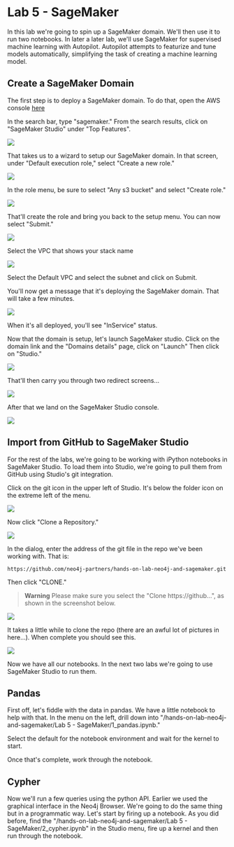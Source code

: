 # Lab 5 - SageMaker
In this lab we're going to spin up a SageMaker domain.  We'll then use it to run two notebooks.  In later a later lab, we'll use SageMaker for supervised machine learning with Autopilot.  Autopilot attempts to featurize and tune models automatically, simplifying the task of creating a machine learning model.

## Create a SageMaker Domain
The first step is to deploy a SageMaker domain.  To do that, open the AWS console [here](https://console.aws.amazon.com/)

In the search bar, type "sagemaker." From the search results, click on "SageMaker Studio" under "Top Features".

![](images/04-sagemaker.png)

That takes us to a wizard to setup our SageMaker domain.  In that screen, under "Default execution role," select "Create a new role."

![](images/06-setup-v2.png)

In the role menu, be sure to select "Any s3 bucket" and select "Create role."

![](images/07_role_v2.png)

That'll create the role and bring you back to the setup menu.  You can now select "Submit."

![](images/08-setup.png)

Select the VPC that shows your stack name

![](images/08-setup-vpc-2.png)

Select the Default VPC and select the subnet and click on Submit.


You'll now get a message that it's deploying the SageMaker domain.  That will take a few minutes.

![](images/09-deployed.png)

When it's all deployed, you'll see "InService" status.

Now that the domain is setup, let's launch SageMaker studio.  Click on the domain link and the "Domains details" page, click on "Launch" Then click on "Studio."

![](images/11-launch-v2.png)

That'll then carry you through two redirect screens...

![](images/12-redirect.png)

After that we land on the SageMaker Studio console.

![](images/13-studio.png)

## Import from GitHub to SageMaker Studio
For the rest of the labs, we're going to be working with iPython notebooks in SageMaker Studio.  To load them into Studio, we're going to pull them from GitHub using Studio's git integration.

Click on the git icon in the upper left of Studio.  It's below the folder icon on the extreme left of the menu.

![](images/14-studio.png)

Now click "Clone a Repository."

![](images/15-git.png)

In the dialog, enter the address of the git file in the repo we've been working with.  That is:

    https://github.com/neo4j-partners/hands-on-lab-neo4j-and-sagemaker.git

Then click "CLONE."

> **Warning**
> Please make sure you select the "Clone https://github...", as shown in the screenshot below. 

![](images/16-git-v2.png)

It takes a little while to clone the repo (there are an awful lot of pictures in here...).  When complete you should see this.

![](images/17-cloned.png)

Now we have all our notebooks.  In the next two labs we're going to use SageMaker Studio to run them.

## Pandas
First off, let's fiddle with the data in pandas.  We have a little notebook to help with that.  In the menu on the left, drill down into "/hands-on-lab-neo4j-and-sagemaker/Lab 5 - SageMaker/1_pandas.ipynb."

Select the default for the notebook environment and wait for the kernel to start.

Once that's complete, work through the notebook.

## Cypher
Now we'll run a few queries using the python API.  Earlier we used the graphical interface in the Neo4j Browser.  We're going to do the same thing but in a programmatic way.  Let's start by firing up a notebook.  As you did before, find the "/hands-on-lab-neo4j-and-sagemaker/Lab 5 - SageMaker/2_cypher.ipynb" in the Studio menu, fire up a kernel and then run through the notebook.
